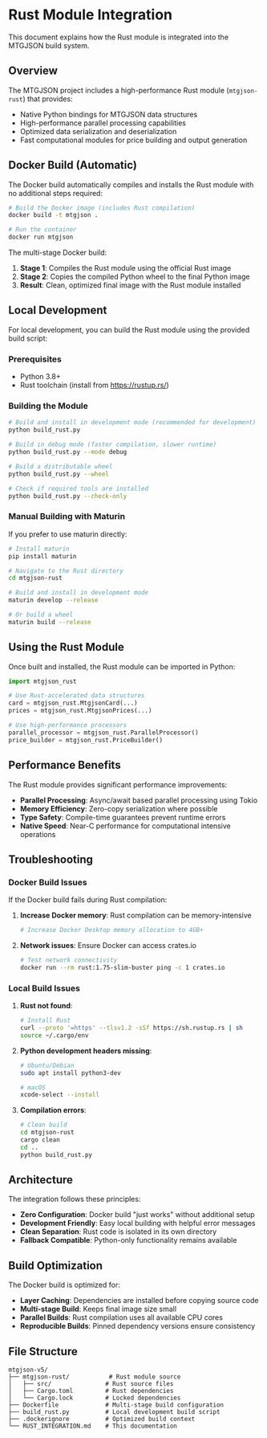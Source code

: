 # Rust Module Integration

This document explains how the Rust module is integrated into the MTGJSON build system.

## Overview

The MTGJSON project includes a high-performance Rust module (`mtgjson-rust`) that provides:
- Native Python bindings for MTGJSON data structures
- High-performance parallel processing capabilities
- Optimized data serialization and deserialization
- Fast computational modules for price building and output generation

## Docker Build (Automatic)

The Docker build automatically compiles and installs the Rust module with no additional steps required:

```bash
# Build the Docker image (includes Rust compilation)
docker build -t mtgjson .

# Run the container
docker run mtgjson
```

The multi-stage Docker build:
1. **Stage 1**: Compiles the Rust module using the official Rust image
2. **Stage 2**: Copies the compiled Python wheel to the final Python image
3. **Result**: Clean, optimized final image with the Rust module installed

## Local Development

For local development, you can build the Rust module using the provided build script:

### Prerequisites
- Python 3.8+
- Rust toolchain (install from https://rustup.rs/)

### Building the Module

```bash
# Build and install in development mode (recommended for development)
python build_rust.py

# Build in debug mode (faster compilation, slower runtime)
python build_rust.py --mode debug

# Build a distributable wheel
python build_rust.py --wheel

# Check if required tools are installed
python build_rust.py --check-only
```

### Manual Building with Maturin

If you prefer to use maturin directly:

```bash
# Install maturin
pip install maturin

# Navigate to the Rust directory
cd mtgjson-rust

# Build and install in development mode
maturin develop --release

# Or build a wheel
maturin build --release
```

## Using the Rust Module

Once built and installed, the Rust module can be imported in Python:

```python
import mtgjson_rust

# Use Rust-accelerated data structures
card = mtgjson_rust.MtgjsonCard(...)
prices = mtgjson_rust.MtgjsonPrices(...)

# Use high-performance processors
parallel_processor = mtgjson_rust.ParallelProcessor()
price_builder = mtgjson_rust.PriceBuilder()
```

## Performance Benefits

The Rust module provides significant performance improvements:

- **Parallel Processing**: Async/await based parallel processing using Tokio
- **Memory Efficiency**: Zero-copy serialization where possible
- **Type Safety**: Compile-time guarantees prevent runtime errors
- **Native Speed**: Near-C performance for computational intensive operations

## Troubleshooting

### Docker Build Issues

If the Docker build fails during Rust compilation:

1. **Increase Docker memory**: Rust compilation can be memory-intensive
   ```bash
   # Increase Docker Desktop memory allocation to 4GB+
   ```

2. **Network issues**: Ensure Docker can access crates.io
   ```bash
   # Test network connectivity
   docker run --rm rust:1.75-slim-buster ping -c 1 crates.io
   ```

### Local Build Issues

1. **Rust not found**:
   ```bash
   # Install Rust
   curl --proto '=https' --tlsv1.2 -sSf https://sh.rustup.rs | sh
   source ~/.cargo/env
   ```

2. **Python development headers missing**:
   ```bash
   # Ubuntu/Debian
   sudo apt install python3-dev
   
   # macOS
   xcode-select --install
   ```

3. **Compilation errors**:
   ```bash
   # Clean build
   cd mtgjson-rust
   cargo clean
   cd ..
   python build_rust.py
   ```

## Architecture

The integration follows these principles:

- **Zero Configuration**: Docker build "just works" without additional setup
- **Development Friendly**: Easy local building with helpful error messages
- **Clean Separation**: Rust code is isolated in its own directory
- **Fallback Compatible**: Python-only functionality remains available

## Build Optimization

The Docker build is optimized for:
- **Layer Caching**: Dependencies are installed before copying source code
- **Multi-stage Build**: Keeps final image size small
- **Parallel Builds**: Rust compilation uses all available CPU cores
- **Reproducible Builds**: Pinned dependency versions ensure consistency

## File Structure

```
mtgjson-v5/
├── mtgjson-rust/           # Rust module source
│   ├── src/               # Rust source files
│   ├── Cargo.toml         # Rust dependencies
│   └── Cargo.lock         # Locked dependencies
├── Dockerfile             # Multi-stage build configuration
├── build_rust.py          # Local development build script
├── .dockerignore          # Optimized build context
└── RUST_INTEGRATION.md    # This documentation
```